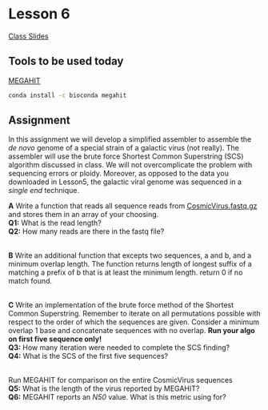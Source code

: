 # Lesson 6
[Class Slides](Slides6.pdf)

## Tools to be used today
[MEGAHIT](https://github.com/voutcn/megahit)
```bash
conda install -c bioconda megahit
```

## Assignment
In this assignment we will develop a simplified assembler to assemble the *de novo* genome of a special strain of a galactic virus (not really). The assembler will use the brute force Shortest Common Superstring (SCS) algorithm discussed in class. We will not overcomplicate the problem with sequencing errors or ploidy. Moreover, as opposed to the data you downloaded in Lesson5, the galactic viral genome was sequenced in a *single end* technique.

**A** Write a function that reads all sequence reads from [CosmicVirus.fastq.gz](CosmicVirus.fastq.gz) and stores them in an array of your choosing.</br>
**Q1:** What is the read length?</br>
**Q2:** How many reads are there in the fastq file?</br></br>

**B** Write an additional function that excepts two sequences, a and b, and a minimum overlap length. The function returns length of longest suffix of a matching a prefix of b that is at least the minimum length. return 0 if no match found.</br></br>

**C** Write an implementation of the brute force method of the Shortest Common Superstring. Remember to iterate on all permutations possible with respect to the order of which the sequences are given. Consider a minimum overlap 1 base and concatenate sequences with no overlap. **Run your algo on first five sequence only!**</br>
**Q3:** How many iteration were needed to complete the SCS finding?</br>
**Q4:** What is the SCS of the first five sequences?</br></br>

Run MEGAHIT for comparison on the entire CosmicVirus sequences</br>
**Q5:** What is the length of the virus reported by MEGAHIT?</br>
**Q6:** MEGAHIT reports an *N50* value. What is this metric using for?

